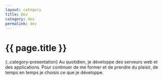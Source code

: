 ```yaml
---
layout: category
title: Dev
category: dev
permalink: dev
---
```


<h1 class="category-page-title">{{ page.title }}</h1>

{:.category-presentation}
Au quotidien, je développe des serveurs web et des applications. Pour continuer de me former et de prendre du plaisir, de temps en temps je choisis ce que je développe.